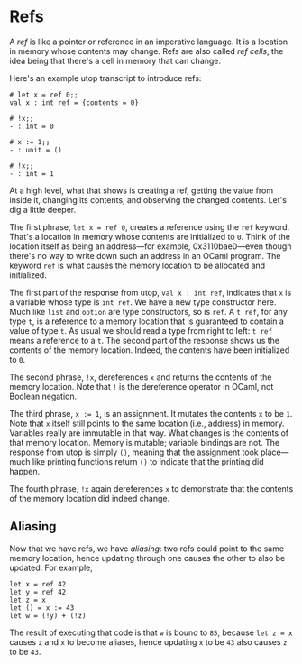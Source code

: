 # Refs

A *ref* is like a pointer or reference in an imperative language.
It is a location in memory whose contents may change.  Refs
are also called *ref cells*, the idea being that there's a cell
in memory that can change.

Here's an example utop transcript to introduce refs:
```
# let x = ref 0;;
val x : int ref = {contents = 0}

# !x;;
- : int = 0

# x := 1;;
- : unit = ()

# !x;;
- : int = 1
```

At a high level, what that shows is creating a ref, getting the value from inside it,
changing its contents, and observing the changed contents.  Let's dig a little deeper.

The first phrase, `let x = ref 0`, creates a reference using the `ref` keyword.
That's a location in memory whose contents are initialized to `0`.  Think of the
location itself as being an address&mdash;for example, 0x3110bae0&mdash;even though
there's no way to write down such an address in an OCaml program.  The keyword
`ref` is what causes the memory location to be allocated and initialized.

The first part of the response from utop, `val x : int ref`, indicates
that `x` is a variable whose type is `int ref`.  We have a new type
constructor here.  Much like `list` and `option` are type constructors,
so is `ref`.  A `t ref`, for any type `t`, is a reference to a memory
location that is guaranteed to contain a value of type `t`.  As usual
we should read a type from right to left:  `t ref` means a
reference to a `t`.
The second part of the response shows us the contents of the memory
location.  Indeed, the contents have been initialized to `0`.

The second phrase, `!x`, dereferences `x` and returns the contents
of the memory location.  Note that `!` is the dereference operator
in OCaml, not Boolean negation.

The third phrase, `x := 1`, is an assignment.  It mutates the contents
`x` to be `1`.  Note that `x` itself still points to the same location
(i.e., address) in memory. Variables really are immutable in that way. 
What changes is the contents of that memory location.  Memory is
mutable; variable bindings are not.  The response from utop is simply
`()`, meaning that the assignment took place&mdash;much like printing
functions return `()` to indicate that the printing did happen.

The fourth phrase, `!x` again dereferences `x` to demonstrate that 
the contents of the memory location did indeed change.

## Aliasing

Now that we have refs, we have *aliasing*: two refs could point to the
same memory location, hence updating through one causes the other to also be updated.
For example,

```
let x = ref 42 
let y = ref 42 
let z = x
let () = x := 43
let w = (!y) + (!z)
```

The result of executing that code is that `w` is bound to `85`, because `let z = x`
causes `z` and `x` to become aliases, hence updating `x` to be `43` also causes `z`
to be `43`.
